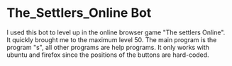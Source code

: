 # The_Settlers_Online Bot

I used this bot to level up in the online browser game "The settlers Online". It quickly brought me to the maximum level 50. The main program is the program "s", all other programs are help programs. It only works with ubuntu and firefox since the positions of the buttons are hard-coded.
